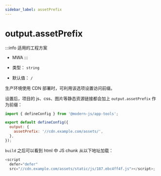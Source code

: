 ```yaml
---
sidebar_label: assetPrefix
---
```


# output.assetPrefix

:::info 适用的工程方案
* MWA
:::

* 类型： `string`
* 默认值： `/`


生产环境使用 CDN 部署时，可利用该选项设置访问前缀。

设置后，项目的 js、css、图片等静态资源链接都会加上 `output.assetPrefix` 作为前缀：

```javascript title="modern.config.js"
import { defineConfig } from '@modern-js/app-tools';

export default defineConfig({
  output: {
    assetPrefix: '//cdn.example.com/assets/',
  },
});
```

`build` 之后可以看到 html 中 JS chunk 从以下地址加载：

```javascript
<script
  defer="defer"
  src="//cdn.example.com/assets/static/js/187.ebc4ff4f.js"></script>;
```



